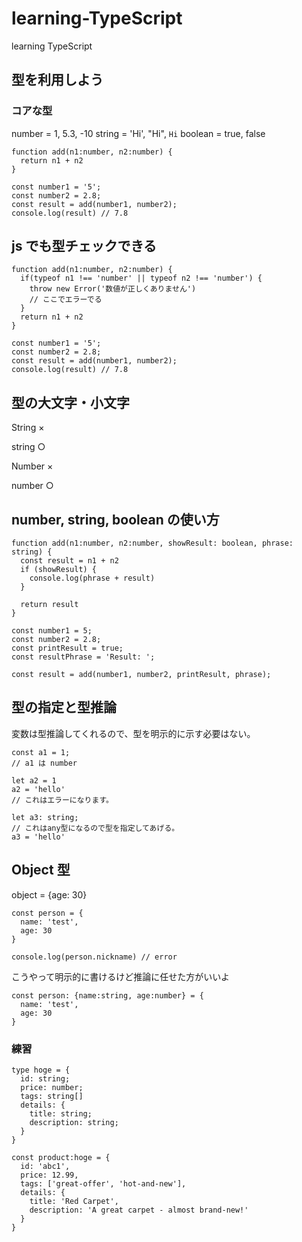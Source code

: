 # learning-TypeScript

learning TypeScript

## 型を利用しよう

### コアな型

number = 1, 5.3, -10
string = 'Hi', "Hi", `Hi`
boolean = true, false

```
function add(n1:number, n2:number) {
  return n1 + n2
}

const number1 = '5';
const number2 = 2.8;
const result = add(number1, number2);
console.log(result) // 7.8
```

## js でも型チェックできる

```
function add(n1:number, n2:number) {
  if(typeof n1 !== 'number' || typeof n2 !== 'number') {
    throw new Error('数値が正しくありません')
    // ここでエラーでる
  }
  return n1 + n2
}

const number1 = '5';
const number2 = 2.8;
const result = add(number1, number2);
console.log(result) // 7.8
```

## 型の大文字・小文字

String ×

string ○

Number ×

number ○

## number, string, boolean の使い方

```
function add(n1:number, n2:number, showResult: boolean, phrase: string) {
  const result = n1 + n2
  if (showResult) {
    console.log(phrase + result)
  }

  return result
}

const number1 = 5;
const number2 = 2.8;
const printResult = true;
const resultPhrase = 'Result: ';

const result = add(number1, number2, printResult, phrase);
```

## 型の指定と型推論

変数は型推論してくれるので、型を明示的に示す必要はない。

```
const a1 = 1;
// a1 は number

let a2 = 1
a2 = 'hello'
// これはエラーになります。

let a3: string;
// これはany型になるので型を指定してあげる。
a3 = 'hello'
```

## Object 型

object = {age: 30}

```
const person = {
  name: 'test',
  age: 30
}

console.log(person.nickname) // error
```

こうやって明示的に書けるけど推論に任せた方がいいよ

```
const person: {name:string, age:number} = {
  name: 'test',
  age: 30
}
```

### 練習

```
type hoge = {
  id: string;
  price: number;
  tags: string[]
  details: {
    title: string;
    description: string;
  }
}

const product:hoge = {
  id: 'abc1',
  price: 12.99,
  tags: ['great-offer', 'hot-and-new'],
  details: {
    title: 'Red Carpet',
    description: 'A great carpet - almost brand-new!'
  }
}
```
